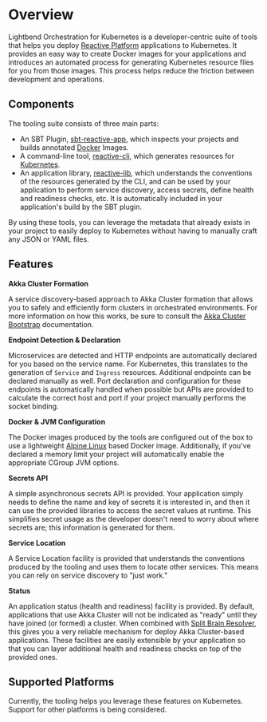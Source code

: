 # Overview

Lightbend Orchestration for Kubernetes is a developer-centric suite of tools that helps you deploy 
[Reactive Platform](https://www.lightbend.com/products/reactive-platform) applications to Kubernetes. It provides an
 easy way to create Docker images for your applications and introduces an automated process for generating
 Kubernetes resource files for you from those images. This process helps reduce the friction between 
 development and operations.

## Components

The tooling suite consists of three main parts:
 
* An SBT Plugin, [sbt-reactive-app](https://github.com/lightbend/sbt-reactive-app), which inspects your projects and builds annotated [Docker](https://www.docker.com/) Images.
* A command-line tool, [reactive-cli](https://github.com/lightbend/reactive-cli), which generates resources for [Kubernetes](https://kubernetes.io/).
* An application library, [reactive-lib](https://github.com/lightbend/reactive-lib/), which understands the conventions of the resources generated by the CLI, and can be used by your application to perform service discovery, access secrets, define health and readiness checks, etc. It is automatically included in your application's build by the SBT plugin.

By using these tools, you can leverage the metadata that already exists in your project to easily deploy to Kubernetes without having to manually craft any JSON or YAML files.

## Features

**Akka Cluster Formation**

A service discovery-based approach to Akka Cluster formation that allows you to safely and efficiently form clusters in orchestrated environments. For more information on how this works, be sure to consult the [Akka Cluster Bootstrap](https://developer.lightbend.com/docs/akka-management/current/bootstrap.html) documentation.

**Endpoint Detection & Declaration**

Microservices are detected and HTTP endpoints are automatically declared for you based on the service name. For Kubernetes, this translates to the generation of `Service` and `Ingress` resources. Additional endpoints can be declared manually as well. Port declaration and configuration for these endpoints is automatically handled when possible but APIs are provided to calculate the correct host and port if your project manually performs the socket binding.

**Docker & JVM Configuration**

The Docker images produced by the tools are configured out of the box to use a lightweight [Alpine Linux](https://alpinelinux.org/) based Docker image. Additionally, if you've declared a memory limit your project will automatically enable the appropriate CGroup JVM options.

**Secrets API**

A simple asynchronous secrets API is provided. Your application simply needs to define the name and key of secrets it is interested in, and then it can use the provided libraries to access the secret values at runtime. This simplifies secret usage as the developer doesn't need to worry about where secrets are; this information is generated for them. 

**Service Location**

A Service Location facility is provided that understands the conventions produced by the tooling and uses them to locate other services. This means you can rely on service discovery to "just work."

**Status**

An application status (health and readiness) facility is provided. By default, applications that use Akka Cluster will not be indicated as "ready" until
they have joined (or formed) a cluster. When combined with [Split Brain Resolver](https://developer.lightbend.com/docs/akka-commercial-addons/current/split-brain-resolver.html),
 this gives you a very reliable mechanism for deploy Akka Cluster-based applications. These facilities are easily extensible by your application so that you can layer additional
health and readiness checks on top of the provided ones.

## Supported Platforms

Currently, the tooling helps you leverage these features on Kubernetes. Support for other platforms is being considered.
